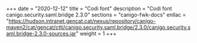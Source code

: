 +++
date        = "2020-12-12"
title       = "Codi font"
description = "Codi font canigo.security.saml.bridge 2.3.0"
sections    = "canigo-fwk-docs"
enllac		= "https://hudson.intranet.gencat.cat/nexus/repository/canigo-maven2/cat/gencat/ctti/canigo.security.saml.bridge/2.3.0/canigo.security.saml.bridge-2.3.0-sources.jar"
weight		= 1
+++
